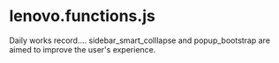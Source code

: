 # lenovo.functions.js
Daily works record.... 
sidebar_smart_colllapse and popup_bootstrap are aimed to improve the user's experience. 
